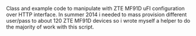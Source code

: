 Class and example code to manipulate with ZTE MF91D uFI configuration over HTTP interface.
In summer 2014 i needed to mass provision different user/pass to about 120 ZTE MF91D devices so i wrote myself a helper to do the majority of work with this script.

